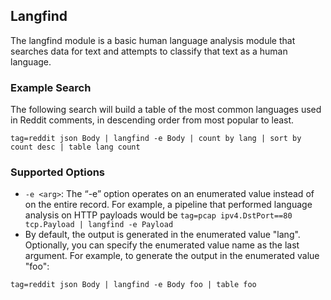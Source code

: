 ## Langfind

The langfind module is a basic human language analysis module that searches data for text and attempts to classify that text as a human language.

### Example Search

The following search will build a table of the most common languages used in Reddit comments, in descending order from most popular to least.

```
tag=reddit json Body | langfind -e Body | count by lang | sort by count desc | table lang count
```

### Supported Options

* `-e <arg>`: The “-e” option operates on an enumerated value instead of on the entire record. For example, a pipeline that performed language analysis on HTTP payloads would be `tag=pcap ipv4.DstPort==80 tcp.Payload | langfind -e Payload`
* By default, the output is generated in the enumerated value "lang". Optionally, you can specify the enumerated value name as the last argument. For example, to generate the output in the enumerated value "foo":

```
tag=reddit json Body | langfind -e Body foo | table foo
```
